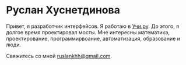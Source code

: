 # Руслан Хуснетдинова

Привет, я разработчик интерфейсов. Я работаю в [Учи.ру](https://uchi.ru/). До этого, я долгое время проектировал мосты. Мне интересны математика, проектирование, программирвоание, автоматизация, образование и люди.</p>

Свяжитесь со мной [ruslankhh@gmail.com](mailto:ruslankhh+gh-readme@gmail.com).

